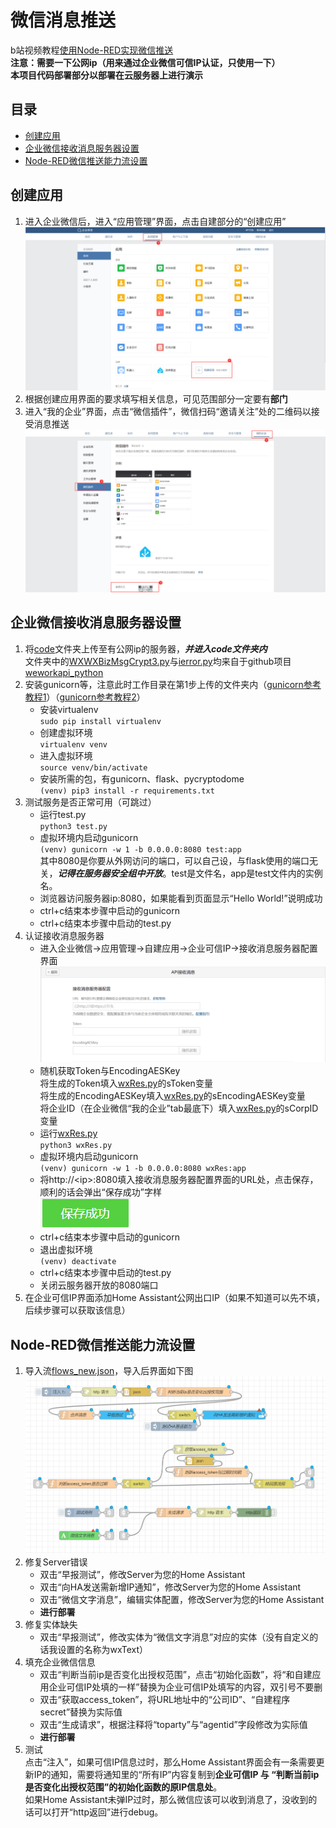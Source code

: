 # 微信消息推送
b站视频教程[使用Node-RED实现微信推送](https://www.bilibili.com/video/BV1qrHMeYEr6/?share_source=copy_web&vd_source=d17175c986cec83b4c79184b625c9ea2)  
**注意：需要一下公网ip（用来通过企业微信可信IP认证，只使用一下）**  
**本项目代码部署部分以部署在云服务器上进行演示**
  
## 目录
  * [创建应用](#创建应用-)
  * [企业微信接收消息服务器设置](#企业微信接收消息服务器设置)
  * [Node-RED微信推送能力流设置](#node-red微信推送能力流设置)
  
## 创建应用  
1. 进入企业微信后，进入“应用管理”界面，点击自建部分的“创建应用”  
    ![创建应用](img/创建应用.png)
2. 根据创建应用界面的要求填写相关信息，可见范围部分一定要有**部门**
3. 进入“我的企业”界面，点击“微信插件”，微信扫码“邀请关注”处的二维码以接受消息推送  
    ![扫码关注](img/扫码关注.png)
  
## 企业微信接收消息服务器设置
1. 将[code](code)文件夹上传至有公网ip的服务器，**_并进入code文件夹内_**  
    文件夹中的[WXWXBizMsgCrypt3.py](code/WXBizMsgCrypt3.py)与[ierror.py](code/ierror.py)均来自于github项目[weworkapi_python](https://github.com/sbzhu/weworkapi_python/tree/master/callback)
2. 安装gunicorn等，注意此时工作目录在第1步上传的文件夹内（[gunicorn参考教程1](https://www.cnblogs.com/Mystogan/p/16144753.html)）（[gunicorn参考教程2](https://www.cnblogs.com/Ray-liang/p/4837850.html)）
    * 安装virtualenv  
        `sudo pip install virtualenv`
    * 创建虚拟环境  
        `virtualenv venv`
    * 进入虚拟环境  
        `source venv/bin/activate`
    * 安装所需的包，有gunicorn、flask、pycryptodome  
        `(venv) pip3 install -r requirements.txt`  
3. 测试服务是否正常可用（可跳过）  
    * 运行test.py  
        `python3 test.py`
    * 虚拟环境内启动gunicorn  
        `(venv) gunicorn -w 1 -b 0.0.0.0:8080 test:app`  
        其中8080是你要从外网访问的端口，可以自己设，与flask使用的端口无关，**_记得在服务器安全组中开放_**。test是文件名，app是test文件内的实例名。
    * 浏览器访问服务器ip:8080，如果能看到页面显示“Hello World!”说明成功
    * ctrl+c结束本步骤中启动的gunicorn
    * ctrl+c结束本步骤中启动的test.py
4. 认证接收消息服务器  
    * 进入企业微信->应用管理->自建应用->企业可信IP->接收消息服务器配置界面  
        ![接收消息服务器配置界面](img/接收消息服务器配置.png)  
    * 随机获取Token与EncodingAESKey  
        将生成的Token填入[wxRes.py](code/wxRes.py)的sToken变量  
        将生成的EncodingAESKey填入[wxRes.py](code/wxRes.py)的sEncodingAESKey变量  
        将企业ID（在企业微信“我的企业”tab最底下）填入[wxRes.py](code/wxRes.py)的sCorpID变量
    * 运行[wxRes.py](code/wxRes.py)  
        `python3 wxRes.py`  
    * 虚拟环境内启动gunicorn  
        `(venv) gunicorn -w 1 -b 0.0.0.0:8080 wxRes:app`  
    * 将http://\<ip\>:8080填入接收消息服务器配置界面的URL处，点击保存，顺利的话会弹出“保存成功”字样  
        ![保存成功](img/保存成功.png)  
    * ctrl+c结束本步骤中启动的gunicorn  
    * 退出虚拟环境  
        `(venv) deactivate`  
    * ctrl+c结束本步骤中启动的test.py  
    * 关闭云服务器开放的8080端口  
5. 在企业可信IP界面添加Home Assistant公网出口IP（如果不知道可以先不填，后续步骤可以获取该信息）
  
## Node-RED微信推送能力流设置
1. 导入流[flows_new.json](flows_new.json)，导入后界面如下图
    ![导入后初始状态](img/导入后初始状态.png)
2. 修复Server错误
    * 双击“早报测试”，修改Server为您的Home Assistant
    * 双击“向HA发送需新增IP通知”，修改Server为您的Home Assistant
    * 双击“微信文字消息”，编辑实体配置，修改Server为您的Home Assistant
    * **进行部署**
3. 修复实体缺失
    * 双击“早报测试”，修改实体为“微信文字消息”对应的实体（没有自定义的话我设置的名称为wxText）
4. 填充企业微信信息
    * 双击“判断当前ip是否变化出授权范围”，点击“初始化函数”，将“和自建应用企业可信IP处填的一样”替换为企业可信IP处填写的内容，双引号不要删
    * 双击“获取access_token”，将URL地址中的“公司ID”、“自建程序secret”替换为实际值
    * 双击“生成请求”，根据注释将“toparty”与“agentid”字段修改为实际值
    * **进行部署**
5. 测试  
    点击“注入”，如果可信IP信息过时，那么Home Assistant界面会有一条需要更新IP的通知，需要将通知里的“所有IP”内容复制到**企业可信IP 与 “判断当前ip是否变化出授权范围”的初始化函数的原IP信息处**。  
    如果Home Assistant未弹IP过时，那么微信应该可以收到消息了，没收到的话可以打开“http返回”进行debug。